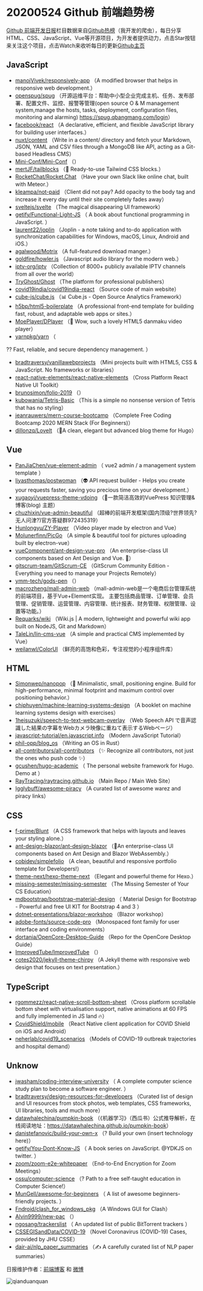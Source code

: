 # 20200524 Github 前端趋势榜

[Github 前端开发日报](http://caibaojian.com/c/news)栏目数据来自[Github热榜](http://news.caibaojian.com/)（我开发的爬虫），每日分享HTML、CSS、JavaScript、Vue等开源项目，为开发者提供动力，点击Star按钮来关注这个项目，点击Watch来收听每日的更新[Github主页](https://github.com/kujian/githubTrending)
## JavaScript

* [manojVivek/responsively-app](https://github.com/manojVivek/responsively-app) （A modified browser that helps in responsive web development.）
* [openspug/spug](https://github.com/openspug/spug) （开源运维平台：帮助中小型企业完成主机、任务、发布部署、配置文件、监控、报警等管理(open source O &amp; M management system,manage the hosts, tasks, deployment, configuration files, monitoring and alarming) <a href="https://spug.qbangmang.com/login" rel="nofollow">https://spug.qbangmang.com/login</a>）
* [facebook/react](https://github.com/facebook/react) （A declarative, efficient, and flexible JavaScript library for building user interfaces.）
* [nuxt/content](https://github.com/nuxt/content) （Write in a content/ directory and fetch your Markdown, JSON, YAML and CSV files through a MongoDB like API, acting as a Git-based Headless CMS）
* [Mini-Conf/Mini-Conf](https://github.com/Mini-Conf/Mini-Conf) （）
* [mertJF/tailblocks](https://github.com/mertJF/tailblocks) （&#x1f389; Ready-to-use Tailwind CSS blocks.）
* [RocketChat/Rocket.Chat](https://github.com/RocketChat/Rocket.Chat) （Have your own Slack like online chat, built with Meteor.）
* [kleampa/not-paid](https://github.com/kleampa/not-paid) （Client did not pay? Add opacity to the body tag and increase it every day until their site completely fades away）
* [sveltejs/svelte](https://github.com/sveltejs/svelte) （The magical disappearing UI framework）
* [getify/Functional-Light-JS](https://github.com/getify/Functional-Light-JS) （
        A book about functional programming in JavaScript.
      ）
* [laurent22/joplin](https://github.com/laurent22/joplin) （Joplin - a note taking and to-do application with synchronization capabilities for Windows, macOS, Linux, Android and iOS.）
* [agalwood/Motrix](https://github.com/agalwood/Motrix) （A full-featured download manger.）
* [goldfire/howler.js](https://github.com/goldfire/howler.js) （Javascript audio library for the modern web.）
* [iptv-org/iptv](https://github.com/iptv-org/iptv) （Collection of 8000+ publicly available IPTV channels from all over the world）
* [TryGhost/Ghost](https://github.com/TryGhost/Ghost) （The platform for professional publishers）
* [covid19india/covid19india-react](https://github.com/covid19india/covid19india-react) （Source code of main website）
* [cube-js/cube.js](https://github.com/cube-js/cube.js) （&#x1f4ca; Cube.js - Open Source Analytics Framework）
* [h5bp/html5-boilerplate](https://github.com/h5bp/html5-boilerplate) （A professional front-end template for building fast, robust, and adaptable web apps or sites.）
* [MoePlayer/DPlayer](https://github.com/MoePlayer/DPlayer) （&#x1f36d; Wow, such a lovely HTML5 danmaku video player）
* [yarnpkg/yarn](https://github.com/yarnpkg/yarn) （
        
?? Fast, reliable, and secure dependency management.
      ）
* [bradtraversy/vanillawebprojects](https://github.com/bradtraversy/vanillawebprojects) （Mini projects built with HTML5, CSS &amp; JavaScript. No frameworks or libraries）
* [react-native-elements/react-native-elements](https://github.com/react-native-elements/react-native-elements) （Cross Platform React Native UI Toolkit）
* [brunosimon/folio-2019](https://github.com/brunosimon/folio-2019) （）
* [kubowania/Tetris-Basic](https://github.com/kubowania/Tetris-Basic) （This is a simple no nonsense version of Tetris that has no styling）
* [jeanrauwers/mern-course-bootcamp](https://github.com/jeanrauwers/mern-course-bootcamp) （Complete Free Coding Bootcamp 2020 MERN Stack (For Beginners)）
* [dillonzq/LoveIt](https://github.com/dillonzq/LoveIt) （&#x1f680;A clean, elegant but advanced blog theme for Hugo）

## Vue

* [PanJiaChen/vue-element-admin](https://github.com/PanJiaChen/vue-element-admin) （
        vue2 admin / a management system template
      ）
* [liyasthomas/postwoman](https://github.com/liyasthomas/postwoman) （&#x1f47d; API request builder - Helps you create your requests faster, saving you precious time on your development.）
* [xugaoyi/vuepress-theme-vdoing](https://github.com/xugaoyi/vuepress-theme-vdoing) （&#x1f680;一款简洁高效的VuePress 知识管理&amp;博客(blog) 主题）
* [chuzhixin/vue-admin-beautiful](https://github.com/chuzhixin/vue-admin-beautiful) （超棒的前端开发框架(国内顶级?世界领先?无人问津?)官方答疑群972435319）
* [Hunlongyu/ZY-Player](https://github.com/Hunlongyu/ZY-Player) （Video player made by electron and Vue）
* [Molunerfinn/PicGo](https://github.com/Molunerfinn/PicGo) （A simple &amp; beautiful tool for pictures uploading built by electron-vue）
* [vueComponent/ant-design-vue-pro](https://github.com/vueComponent/ant-design-vue-pro) （An enterprise-class UI components based on Ant Design and Vue. &#x1f41c;）
* [gitscrum-team/GitScrum-CE](https://github.com/gitscrum-team/GitScrum-CE) （GitScrum Community Edition - Everything you need to manage your Projects Remotely）
* [ymm-tech/gods-pen](https://github.com/ymm-tech/gods-pen) （）
* [macrozheng/mall-admin-web](https://github.com/macrozheng/mall-admin-web) （mall-admin-web是一个电商后台管理系统的前端项目，基于Vue+Element实现。 主要包括商品管理、订单管理、会员管理、促销管理、运营管理、内容管理、统计报表、财务管理、权限管理、设置等功能。）
* [Requarks/wiki](https://github.com/Requarks/wiki) （Wiki.js | A modern, lightweight and powerful wiki app built on NodeJS, Git and Markdown）
* [TaleLin/lin-cms-vue](https://github.com/TaleLin/lin-cms-vue) （A simple and practical CMS implememted by Vue）
* [weilanwl/ColorUI](https://github.com/weilanwl/ColorUI) （鲜亮的高饱和色彩，专注视觉的小程序组件库）

## HTML

* [Simonwep/nanopop](https://github.com/Simonwep/nanopop) （&#x1f366; Minimalistic, small, positioning engine. Build for high-performance, minimal footprint and maximum control over positioning behavior.）
* [chiphuyen/machine-learning-systems-design](https://github.com/chiphuyen/machine-learning-systems-design) （A booklet on machine learning systems design with exercises）
* [1heisuzuki/speech-to-text-webcam-overlay](https://github.com/1heisuzuki/speech-to-text-webcam-overlay) （Web Speech API で音声認識した結果の字幕をWebカメラ映像に重ねて表示するWebページ）
* [javascript-tutorial/en.javascript.info](https://github.com/javascript-tutorial/en.javascript.info) （Modern JavaScript Tutorial）
* [phil-opp/blog_os](https://github.com/phil-opp/blog_os) （Writing an OS in Rust）
* [all-contributors/all-contributors](https://github.com/all-contributors/all-contributors) （✨ Recognize all contributors, not just the ones who push code ✨）
* [gcushen/hugo-academic](https://github.com/gcushen/hugo-academic) （
        The personal website framework for Hugo. Demo at
      ）
* [RayTracing/raytracing.github.io](https://github.com/RayTracing/raytracing.github.io) （Main Repo / Main Web Site）
* [Igglybuff/awesome-piracy](https://github.com/Igglybuff/awesome-piracy) （A curated list of awesome warez and piracy links）

## CSS

* [f-prime/Blunt](https://github.com/f-prime/Blunt) （A CSS framework that helps with layouts and leaves your styling alone.）
* [ant-design-blazor/ant-design-blazor](https://github.com/ant-design-blazor/ant-design-blazor) （&#x1f308;An enterprise-class UI components based on Ant Design and Blazor WebAssembly.）
* [cobidev/simplefolio](https://github.com/cobidev/simplefolio) （A clean, beautiful and responsive portfolio template for Developers!）
* [theme-next/hexo-theme-next](https://github.com/theme-next/hexo-theme-next) （Elegant and powerful theme for Hexo.）
* [missing-semester/missing-semester](https://github.com/missing-semester/missing-semester) （The Missing Semester of Your CS Education）
* [mdbootstrap/bootstrap-material-design](https://github.com/mdbootstrap/bootstrap-material-design) （
        Material Design for Bootstrap - Powerful and free UI KIT for Bootstrap 4 and 3
      ）
* [dotnet-presentations/blazor-workshop](https://github.com/dotnet-presentations/blazor-workshop) （Blazor workshop）
* [adobe-fonts/source-code-pro](https://github.com/adobe-fonts/source-code-pro) （Monospaced font family for user interface and coding environments）
* [dortania/OpenCore-Desktop-Guide](https://github.com/dortania/OpenCore-Desktop-Guide) （Repo for the OpenCore Desktop Guide）
* [ImprovedTube/ImprovedTube](https://github.com/ImprovedTube/ImprovedTube) （）
* [cotes2020/jekyll-theme-chirpy](https://github.com/cotes2020/jekyll-theme-chirpy) （A Jekyll theme with responsive web design that focuses on text presentation.）

## TypeScript

* [rgommezz/react-native-scroll-bottom-sheet](https://github.com/rgommezz/react-native-scroll-bottom-sheet) （Cross platform scrollable bottom sheet with virtualisation support, native animations at 60 FPS and fully implemented in JS land &#x1f525;）
* [CovidShield/mobile](https://github.com/CovidShield/mobile) （React Native client application for COVID Shield on iOS and Android）
* [neherlab/covid19_scenarios](https://github.com/neherlab/covid19_scenarios) （Models of COVID-19 outbreak trajectories and hospital demand）

## Unknow

* [jwasham/coding-interview-university](https://github.com/jwasham/coding-interview-university) （
        A complete computer science study plan to become a software engineer.
      ）
* [bradtraversy/design-resources-for-developers](https://github.com/bradtraversy/design-resources-for-developers) （Curated list of design and UI resources from stock photos, web templates, CSS frameworks, UI libraries, tools and much more）
* [datawhalechina/pumpkin-book](https://github.com/datawhalechina/pumpkin-book) （《机器学习》（西瓜书）公式推导解析，在线阅读地址：<a href="https://datawhalechina.github.io/pumpkin-book" rel="nofollow">https://datawhalechina.github.io/pumpkin-book</a>）
* [danistefanovic/build-your-own-x](https://github.com/danistefanovic/build-your-own-x) （? Build your own (insert technology here)）
* [getify/You-Dont-Know-JS](https://github.com/getify/You-Dont-Know-JS) （
        A book series on JavaScript. @YDKJS on twitter.
      ）
* [zoom/zoom-e2e-whitepaper](https://github.com/zoom/zoom-e2e-whitepaper) （End-to-End Encryption for Zoom Meetings）
* [ossu/computer-science](https://github.com/ossu/computer-science) （? Path to a free self-taught education in Computer Science!）
* [MunGell/awesome-for-beginners](https://github.com/MunGell/awesome-for-beginners) （
        A list of awesome beginners-friendly projects.
      ）
* [Fndroid/clash_for_windows_pkg](https://github.com/Fndroid/clash_for_windows_pkg) （A Windows GUI for Clash）
* [Alvin9999/new-pac](https://github.com/Alvin9999/new-pac) （）
* [ngosang/trackerslist](https://github.com/ngosang/trackerslist) （
        An updated list of public BitTorrent trackers
      ）
* [CSSEGISandData/COVID-19](https://github.com/CSSEGISandData/COVID-19) （Novel Coronavirus (COVID-19) Cases, provided by JHU CSSE）
* [dair-ai/nlp_paper_summaries](https://github.com/dair-ai/nlp_paper_summaries) （✍️ A carefully curated list of NLP paper summaries）


日报维护作者：[前端博客](http://caibaojian.com/) 和 [微博](http://caibaojian.com/go/weibo)

![qianduanquan](https://user-images.githubusercontent.com/3055447/38468989-651132ac-3b80-11e8-8e6b-15122322a9d7.png)